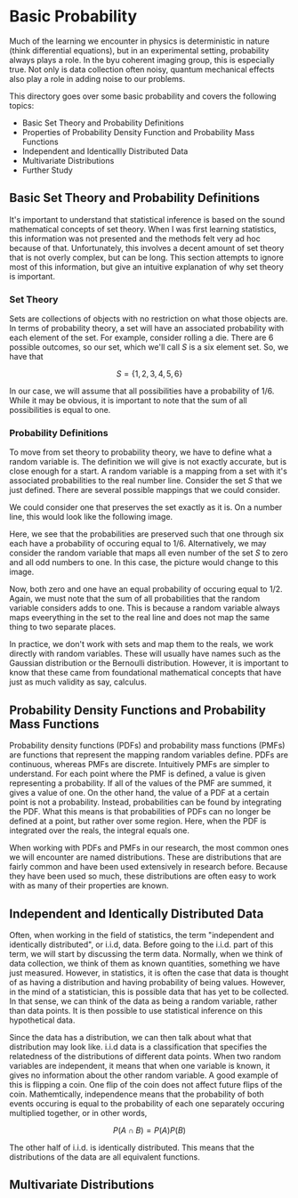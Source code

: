 # Basic Probability

Much of the learning we encounter in physics is deterministic in nature (think differential equations), but in an experimental setting, probability always plays a role. In the byu coherent imaging group, this is especially true. Not only is data collection often noisy, quantum mechanical effects also play a role in adding noise to our problems. 

This directory goes over some basic probability and covers the following topics:

- Basic Set Theory and Probability Definitions
- Properties of Probability Density Function and Probability Mass Functions
- Independent and Identicallly Distributed Data
- Multivariate Distributions
- Further Study

## Basic Set Theory and Probability Definitions

It's important to understand that statistical inference is based on the sound mathematical concepts of set theory. When I was first learning statistics, this information was not presented and the methods felt very ad hoc because of that. Unfortunately, this involves a decent amount of set theory that is not overly complex, but can be long. This section attempts to ignore most of this information, but give an intuitive explanation of why set theory is important. 

### Set Theory

Sets are collections of objects with no restriction on what those objects are. In terms of probability theory, a set will have an associated probability with each element of the set. For example, consider rolling a die. There are 6 possible outcomes, so our set, which we'll call $S$ is a six element set. So, we have that

$$S = \{1, 2, 3, 4, 5, 6\}$$

In our case, we will assume that all possibilities have a probability of 1/6. While it may be obvious, it is important to note that the sum of all possibilities is equal to one.

### Probability Definitions

To move from set theory to probability theory, we have to define what a random variable is. The definition we will give is not exactly accurate, but is close enough for a start. A random variable is a mapping from a set with it's associated probabilities to the real number line. Consider the set $S$ that we just defined. There are several possible mappings that we could consider. 

We could consider one that preserves the set exactly as it is. On a number line, this would look like the following image.



Here, we see that the probabilities are preserved such that one through six each have a probability of occuring equal to 1/6. Alternatively, we may consider the random variable that maps all even number of the set $S$ to zero and all odd numbers to one. In this case, the picture would change to this image.


Now, both zero and one have an equal probability of occuring equal to 1/2. Again, we must note that the sum of all probabilities that the random variable considers adds to one. This is because a random variable always maps eveerything in the set to the real line and does not map the same thing to two separate places.

In practice, we don't work with sets and map them to the reals, we work directly with random variables. These will usually have names such as the Gaussian distribution or the Bernoulli distribution. However, it is important to know that these came from foundational mathematical concepts that have just as much validity as say, calculus.

## Probability Density Functions and Probability Mass Functions

Probability density functions (PDFs) and probability mass functions (PMFs) are functions that represent the mapping random variables define. PDFs are continuous, whereas PMFs are discrete. Intuitively PMFs are simpler to understand. For each point where the PMF is defined, a value is given representing a probability. If all of the values of the PMF are summed, it gives a value of one. On the other hand, the value of a PDF at a certain point is not a probability. Instead, probabilities can be found by integrating the PDF. What this means is that probabilities of PDFs can no longer be defined at a point, but rather over some region. Here, when the PDF is integrated over the reals, the integral equals one.

When working with PDFs and PMFs in our research, the most common ones we will encounter are named distributions. These are distributions that are fairly common and have been used extensively in research before. Because they have been used so much, these distributions are often easy to work with as many of their properties are known.

## Independent and Identically Distributed Data

Often, when working in the field of statistics, the term "independent and identically distributed", or i.i.d, data. Before going to the i.i.d. part of this term, we will start by discussing the term data. Normally, when we think of data collection, we think of them as known quantities, something we have just measured. However, in statistics, it is often the case that data is thought of as having a distribution and having probability of being values. However, in the mind of a statistician, this is possible data that has yet to be collected. In that sense, we can think of the data as being a random variable, rather than data points. It is then possible to use statistical inference on this hypothetical data.

Since the data has a distribution, we can then talk about what that distribution may look like. i.i.d data is a classification that specifies the relatedness of the distributions of different data points. When two random variables are independent, it means that when one variable is known, it gives no information about the other random variable. A good example of this is flipping a coin. One flip of the coin does not affect future flips of the coin. Mathemtically, independence means that the probability of both events occuring is equal to the probability of each one separately occuring multiplied together, or in other words,

$$P(A \cap B) = P(A)P(B)$$

The other half of i.i.d. is identically distributed. This means that the distributions of the data are all equivalent functions.

## Multivariate Distributions

